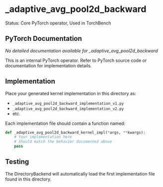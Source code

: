 # _adaptive_avg_pool2d_backward

Status: Core PyTorch operator, Used in TorchBench

## PyTorch Documentation

*No detailed documentation available for _adaptive_avg_pool2d_backward*

This is an internal PyTorch operator. Refer to PyTorch source code or documentation for implementation details.

## Implementation

Place your generated kernel implementation in this directory as:
- `_adaptive_avg_pool2d_backward_implementation_v1.py`
- `_adaptive_avg_pool2d_backward_implementation_v2.py`
- etc.

Each implementation file should contain a function named:
```python
def _adaptive_avg_pool2d_backward_kernel_impl(*args, **kwargs):
    # Your implementation here
    # Should match the behavior documented above
    pass
```

## Testing

The DirectoryBackend will automatically load the first implementation file found in this directory.
